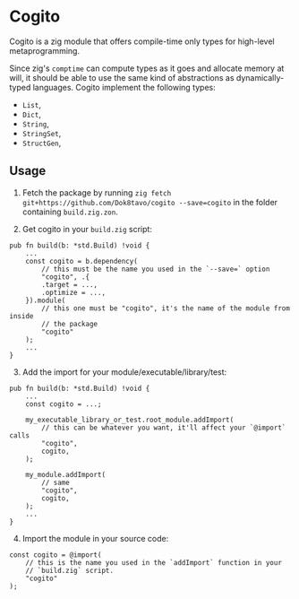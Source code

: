 # Cogito

Cogito is a zig module that offers compile-time only types for high-level metaprogramming.

Since zig's `comptime` can compute types as it goes and allocate memory at will, it should be able
to use the same kind of abstractions as dynamically-typed languages. Cogito implement the 
following types:

- `List`,
- `Dict`,
- `String`,
- `StringSet`,
- `StructGen`,

## Usage

1. Fetch the package by running `zig fetch git+https://github.com/Dok8tavo/cogito --save=cogito`
in the folder containing `build.zig.zon`.

2. Get cogito in your `build.zig` script:

```zig
pub fn build(b: *std.Build) !void {
    ...
    const cogito = b.dependency(
        // this must be the name you used in the `--save=` option
        "cogito", .{
        .target = ...,
        .optimize = ...,
    }).module(
        // this one must be "cogito", it's the name of the module from inside
        // the package
        "cogito"
    );
    ...
}
```

3. Add the import for your module/executable/library/test:

```zig
pub fn build(b: *std.Build) !void {
    ...
    const cogito = ...;

    my_executable_library_or_test.root_module.addImport(
        // this can be whatever you want, it'll affect your `@import` calls
        "cogito",
        cogito,
    );

    my_module.addImport(
        // same
        "cogito",
        cogito,
    );
    ...
}
```

4. Import the module in your source code:

```zig
const cogito = @import(
    // this is the name you used in the `addImport` function in your 
    // `build.zig` script.
    "cogito"
);
```
